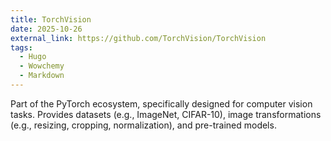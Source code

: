 ```yaml
---
title: TorchVision
date: 2025-10-26
external_link: https://github.com/TorchVision/TorchVision
tags:
  - Hugo
  - Wowchemy
  - Markdown
---
```


Part of the PyTorch ecosystem, specifically designed for computer vision tasks. Provides datasets (e.g., ImageNet, CIFAR-10), image transformations (e.g., resizing, cropping, normalization), and pre-trained models.

<!--more-->
